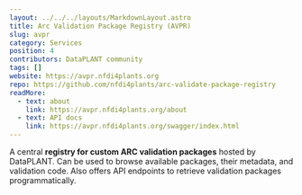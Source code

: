 ```yaml
---
layout: ../../../layouts/MarkdownLayout.astro
title: Arc Validation Package Registry (AVPR)
slug: avpr
category: Services
position: 4
contributors: DataPLANT community
tags: []
website: https://avpr.nfdi4plants.org
repo: https://github.com/nfdi4plants/arc-validate-package-registry
readMore:
  - text: about
    link: https://avpr.nfdi4plants.org/about
  - text: API docs
    link: https://avpr.nfdi4plants.org/swagger/index.html
---
```


A central **registry for custom ARC validation packages** hosted by DataPLANT.
Can be used to browse available packages, their metadata, and validation code.
Also offers API endpoints to retrieve validation packages programmatically.